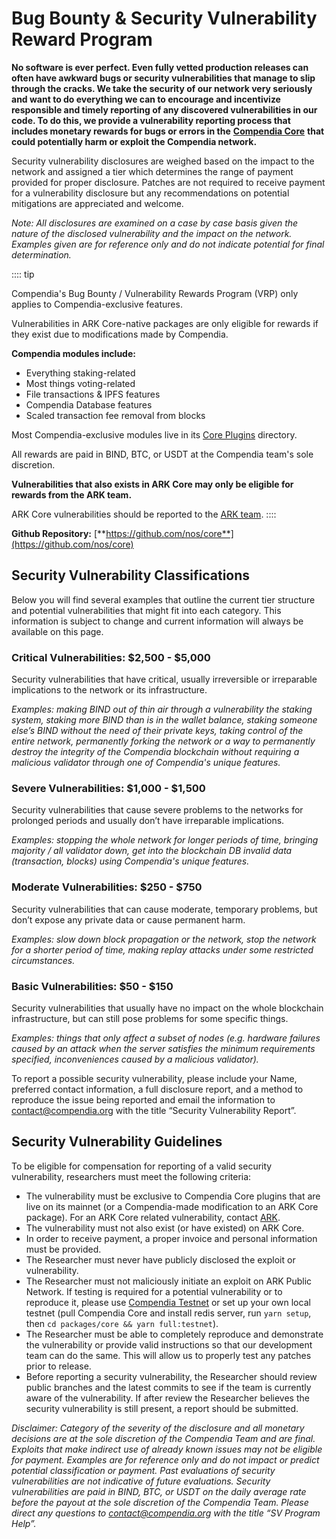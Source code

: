 # Bug Bounty & Security Vulnerability Reward Program

**No software is ever perfect. Even fully vetted production releases can often have awkward bugs or security vulnerabilities that manage to slip through the cracks. We take the security of our network very seriously and want to do everything we can to encourage and incentivize responsible and timely reporting of any discovered vulnerabilities in our code. To do this, we provide a vulnerability reporting process that includes monetary rewards for bugs or errors in the** [**Compendia Core**](https://github.com/nos/core) **that could potentially harm or exploit the Compendia network.**

Security vulnerability disclosures are weighed based on the impact to the network and assigned a tier which determines the range of payment provided for proper disclosure. Patches are not required to receive payment for a vulnerability disclosure but any recommendations on potential mitigations are appreciated and welcome.

_Note: All disclosures are examined on a case by case basis given the nature of the disclosed vulnerability and the impact on the network. Examples given are for reference only and do not indicate potential for final determination._ 

:::: tip

Compendia's Bug Bounty / Vulnerability Rewards Program (VRP) only applies to Compendia-exclusive features.

Vulnerabilities in ARK Core-native packages are only eligible for rewards if they exist due to modifications made by Compendia.

**Compendia modules include:**

* Everything staking-related
* Most things voting-related
* File transactions & IPFS features
* Compendia Database features
* Scaled transaction fee removal from blocks

Most Compendia-exclusive modules live in its [Core Plugins](https://github.com/nos/core/tree/develop/plugins) directory.

All rewards are paid in BIND, BTC, or USDT at the Compendia team's sole discretion.

**Vulnerabilities that also exists in ARK Core may only be eligible for rewards from the ARK team.**

ARK Core vulnerabilities should be reported to the [ARK team](https://ark.io/sv).
::::

**Github Repository:** [**https://github.com/nos/core**](https://github.com/nos/core)

## **Security Vulnerability Classifications**

Below you will find several examples that outline the current tier structure and potential vulnerabilities that might fit into each category. This information is subject to change and current information will always be available on this page.

### **Critical Vulnerabilities: $2,500 - $5,000**

Security vulnerabilities that have critical, usually irreversible or irreparable implications to the network or its infrastructure.

_Examples: making BIND out of thin air through a vulnerability the staking system, staking more BIND than is in the wallet balance, staking someone else’s BIND without the need of their private keys, taking control of the entire network, permanently forking the network or a way to permanently destroy the integrity of the Compendia blockchain without requiring a malicious validator through one of Compendia's unique features._

### **Severe Vulnerabilities: $1,000 - $1,500**

Security vulnerabilities that cause severe problems to the networks for prolonged periods and usually don’t have irreparable implications.

_Examples: stopping the whole network for longer periods of time, bringing majority / all validator down, get into the blockchain DB invalid data \(transaction, blocks\) using Compendia's unique features._

### **Moderate Vulnerabilities: $250 - $750**

Security vulnerabilities that can cause moderate, temporary problems, but don’t expose any private data or cause permanent harm.

_Examples: slow down block propagation or the network, stop the network for a shorter period of time, making replay attacks under some restricted circumstances._

### **Basic Vulnerabilities: $50 - $150**

Security vulnerabilities that usually have no impact on the whole blockchain infrastructure, but can still pose problems for some specific things.

_Examples: things that only affect a subset of nodes \(e.g. hardware failures caused by an attack when the server satisfies the minimum requirements specified, inconveniences caused by a malicious validator\)._

To report a possible security vulnerability, please include your Name, preferred contact information, a full disclosure report, and a method to reproduce the issue being reported and email the information to [contact@compendia.org](mailto:contact@compendia.org) with the title “Security Vulnerability Report”. 

## **Security Vulnerability Guidelines**

To be eligible for compensation for reporting of a valid security vulnerability, researchers must meet the following criteria:

* The vulnerability must be exclusive to Compendia Core plugins that are live on its mainnet (or a Compendia-made modification to an ARK Core package). For an ARK Core related vulnerability, contact [ARK](https://ark.io/sv).
* The vulnerability must not also exist (or have existed) on ARK Core.
* In order to receive payment, a proper invoice and personal information must be provided.
* The Researcher must never have publicly disclosed the exploit or vulnerability.
* The Researcher must not maliciously initiate an exploit on ARK Public Network. If testing is required for a potential vulnerability or to reproduce it, please use [Compendia Testnet](https://explorer.nos.dev) or set up your own local testnet (pull Compendia Core and install redis server, run `yarn setup`, then `cd packages/core && yarn full:testnet`).
* The Researcher must be able to completely reproduce and demonstrate the vulnerability or provide valid instructions so that our development team can do the same. This will allow us to properly test any patches prior to release.
* Before reporting a security vulnerability, the Researcher should review public branches and the latest commits to see if the team is currently aware of the vulnerability. If after review the Researcher believes the security vulnerability is still present, a report should be submitted.

_Disclaimer: Category of the severity of the disclosure and all monetary decisions are at the sole discretion of the Compendia Team and are final. Exploits that make indirect use of already known issues may not be eligible for payment. Examples are for reference only and do not impact or predict potential classification or payment. Past evaluations of security vulnerabilities are not indicative of future evaluations. Security vulnerabilities are paid in BIND, BTC, or USDT on the daily average rate before the payout at the sole discretion of the Compendia Team. Please direct any questions to_ [_contact@compendia.org_](mailto:contact@compendia.org) _with the title “SV Program Help”._
